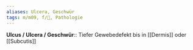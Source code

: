 ```yaml
---
aliases: Ulcera, Geschwür
tags: m/m09, f/🧴, Pathologie
---
```

**Ulcus / Ulcera / Geschwür**:: Tiefer Gewebedefekt bis in [[Dermis]] oder [[Subcutis]]